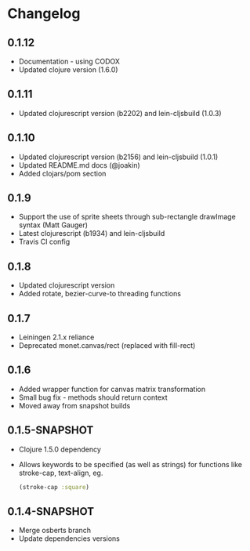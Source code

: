 Changelog
=========

0.1.12
------
* Documentation - using CODOX
* Updated clojure version (1.6.0)

0.1.11
------
* Updated clojurescript version (b2202) and lein-cljsbuild (1.0.3)

0.1.10
------
* Updated clojurescript version (b2156) and lein-cljsbuild (1.0.1)
* Updated README.md docs (@joakin)
* Added clojars/pom section

0.1.9
-----
* Support the use of sprite sheets through sub-rectangle drawImage syntax (Matt Gauger)
* Latest clojurescript (b1934) and lein-cljsbuild
* Travis CI config

0.1.8
-----
* Updated clojurescript version
* Added rotate, bezier-curve-to threading functions

0.1.7
-----
* Leiningen 2.1.x reliance
* Deprecated monet.canvas/rect (replaced with fill-rect)

0.1.6
-----
* Added wrapper function for canvas matrix transformation
* Small bug fix - methods should return context
* Moved away from snapshot builds

0.1.5-SNAPSHOT
--------------
* Clojure 1.5.0 dependency
* Allows keywords to be specified (as well as strings) for functions like
  stroke-cap, text-align, eg.

  ```clojure
  (stroke-cap :square)
  ```

0.1.4-SNAPSHOT
--------------
* Merge osberts branch
* Update dependencies versions
